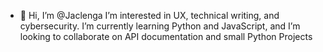 - 👋 Hi, I’m @Jaclenga
I’m interested in UX, technical writing, and cybersecurity. I’m currently learning Python and JavaScript, and I’m looking to collaborate on API documentation and small Python Projects

<!---
Jaclenga/Jaclenga is a ✨ special ✨ repository because its `README.md` (this file) appears on your GitHub profile.
You can click the Preview link to take a look at your changes.
--->
